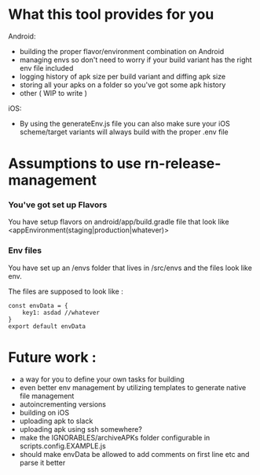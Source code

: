 # What this tool provides for you

Android:
- building the proper flavor/environment combination on Android
- managing envs so don't need to worry if your build variant has the right env file included
- logging history of apk size per build variant and diffing apk size
- storing all your apks on a folder so you've got some apk history
- other ( WIP to write )

iOS:
- By using the generateEnv.js file you can also make sure your iOS scheme/target variants will always build with the proper .env file

# Assumptions to use rn-release-management

### You've got set up Flavors
You have setup flavors on android/app/build.gradle file that look like
<appName><appEnvironment(staging|production|whatever)>

### Env files
You have set up an /envs folder that lives in /src/envs and the files look like
env.<appName><appEnvironment>

The files are supposed to look like :

```
const envData = {
    key1: asdad //whatever
}
export default envData
```

# Future work :

- a way for you to define your own tasks for building
- even better env management by utilizing templates to generate native file management
- autoincrementing versions
- building on iOS
- uploading apk to slack
- uploading apk using ssh somewhere?
- make the IGNORABLES/archiveAPKs folder configurable in scripts.config.EXAMPLE.js
- should make envData be allowed to add comments on first line etc and parse it better